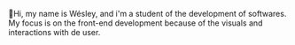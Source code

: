 👋Hi, my name is Wésley, and i'm a student of the development of softwares.
My focus is on the front-end development because of the visuals and interactions
with de user.

<!---
Wesley-Martins/Wesley-Martins is a ✨ special ✨ repository because its `README.md` (this file) appears on your GitHub profile.
You can click the Preview link to take a look at your changes.
--->
